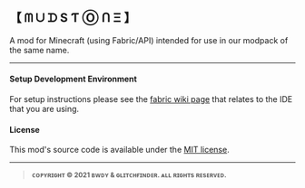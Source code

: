 ## 【﻿ ᗰ ᑌ ᗪ S Ƭ Ⓞ ᑎ Ξ 】


A mod for Minecraft (using Fabric/API) intended for use in our modpack of the same name.

---

#### Setup Development Environment

For setup instructions please see the [fabric wiki page](https://fabricmc.net/wiki/tutorial:setup) that relates to the IDE that you are using.

#### License

This mod's source code is available under the [MIT license](LICENSE.md).

---
><sup>**ᴄᴏᴘʏʀɪɢʜᴛ © 2021 ʙᴡᴅʏ & ɢʟɪᴛᴄʜғɪɴᴅᴇʀ. ᴀʟʟ ʀɪɢʜᴛs ʀᴇsᴇʀᴠᴇᴅ.**</sup>